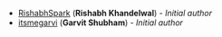 <!-- Please use this format to add your contributions to this file -->
<!-- [SocialUsernameName](Profile-Url) (**Your Name**) - _Description of your contribution in a few words_ -->

- [RishabhSpark](https://github.com/RishabhSpark/) (**Rishabh Khandelwal**) - _Initial author_
- [itsmegarvi](https://github.com/itsmegarvi/) (**Garvit Shubham**) - _Initial author_
